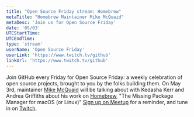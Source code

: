```yaml
---
title: "Open Source Friday stream: Homebrew"
metaTitle: "Homebrew Maintainer Mike McQuaid"
metaDesc: 'Join us for Open Source Friday'
date: '05/03'
UTCStartTime: 
UTCEndTime: 
type: 'stream'
userName: 'Open Source Friday'
userLink: 'https://www.twitch.tv/github'
linkUrl: 'https://www.twitch.tv/github'
---
```


Join GitHub every Friday for Open Source Friday: a weekly celebration of open source projects, brought to you by the folks building them. On May 3rd, maintainer [Mike McQuaid](https://mikemcquaid.com/) will be talking about with Kedasha Kerr and Andrea Griffiths about his work on [Homebrew](https://brew.sh/), "The Missing Package Manager for macOS (or Linux)" [Sign up on Meetup](https://www.meetup.com/github/) for a reminder, and tune in on [Twitch](https://www.twitch.tv/github).
